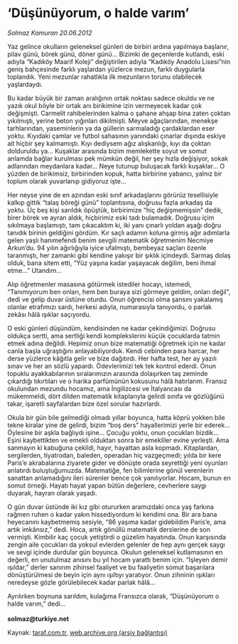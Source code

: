 # ‘Düşünüyorum, o halde varım’

*Solmaz Kamuran 20.06.2012*

<div class="yazi"><p>Yaz gelince okulların geleneksel günleri de birbiri ardına yapılmaya başlanır, pilav günü, börek günü, döner günü... Bizimki de geçenlerde kutlandı, eski adıyla “Kadıköy Maarif Koleji” değiştirilen adıyla “Kadıköy Anadolu Lisesi”nin geniş bahçesinde farklı yaşlardan yüzlerce mezun, farklı duygularla toplandık. Yeni mezunlar rahatlıkla ilk mezunların torunu olabilecek yaşlardaydı. </p>
<p>Bu kadar büyük bir zaman aralığının ortak noktası sadece okuldu ve ne yazık okul böyle bir ortak anı birikimine izin vermeyecek kadar çok değişmişti. Carmelit rahibelerinden kalma o şahane ahşap bina zaten çoktan yıkılmıştı, yerine beton yığınları dikilmişti. Meyve ağaçlarından, menekşe tarhlarından, yaseminlerin ya da güllerin sarmaladığı çardaklardan eser yoktu. Kıyıdaki çamlar ve futbol sahasının yanındaki çınarlar dışında eskiye ait hiçbir şey kalmamıştı. Kıyı dediysem ağız alışkanlığı, kıyı da çoktan dolduruldu ya... Kuşaklar arasında bizim memlekette soyut ve somut anlamda bağlar kurulması pek mümkün değil, her şey hızla değişiyor, sokak adlarından meydanlara kadar... Neye tutunup buluşacak farklı kuşaklar... O yüzden de birikimsiz, birbirinden kopuk, hatta birbirine yabancı, yalnız bir toplum olarak yuvarlanıp gidiyoruz işte...</p>
<p>Her neyse yine de en azından eski sınıf arkadaşlarını görürüz tesellisiyle kalkıp gittik “talaş böreği günü” toplantısına, doğrusu fazla arkadaş da yoktu. Üç beş kişi sarıldık öpüştük, birbirimize “hiç değişmemişsin” dedik, birer börek ve ayran aldık, hiçbirimiz eski tadı bulamadık. Doğrusu içim sıkılmaya başlamıştı, tam çıkacaktım ki, iki yanı çınarlı yoldan aşağı doğru tanıdık birinin geldiğini gördüm. Kır saçlı adamın koluna girmiş ağır adımlarla gelen yaşlı hanımefendi benim sevgili matematik öğretmenim Necmiye Arkun’du. 94 yılın ağırlığıyla iyice ufalmıştı, bembeyaz saçları özenle taranmıştı, her zamanki gibi kendine yakışır bir şıklık içindeydi. Sarmaş dolaş olduk, bana sitem etti, “Yüz yaşına kadar yaşayacak değilim, beni ihmal etme...” Utandım...</p>
<p>Alıp öğretmenler masasına götürmek istediler hocayı, istemedi, “Tanımıyorum ben onları, hem ben buraya sizi görmeye geldim, onları değil”, dedi ve gelip duvar üstüne oturdu. Onun öğrencisi olma şansını yakalamış olanlar etrafımızı sardı, herkesi adıyla, numarasıyla tanıyordu, o parlak zekâsı hâlâ ışıklar saçıyordu.</p>
<p>O eski günleri düşündüm, kendisinden ne kadar çekindiğimizi. Doğrusu oldukça sertti, ama sertliği kendi komplekslerini küçük çocuklarda tatmin etmek adına değildi. Hepimiz onun bize matematiği öğretmek için ne kadar canla başla uğraştığını anlayabiliyorduk. Kendi cebinden para harcar, her derse yüzlerce kâğıtla gelir ve bize dağıtırdı. Her hafta test, her ay yazılı sınav ve her an sözlü yapardı. Ödevlerimizi tek tek kontrol ederdi. Onun topuklu ayakkabılarının sıralarımızın arasında dolaşırken taş zeminde çıkardığı tıkırtıları ve o harika parfümünün kokusunu hâlâ hatırlarım. Fransız okulundan mezundu hocamız, ama İngilizcesi ve İtalyancası da mükemmeldi, dört dilden matematik kitaplarıyla gelirdi sınıfa ve gözlüğünü takar, işaretli sayfalardan bize özel sorular hazırlardı.</p>
<p>Okula bir gün bile gelmediği olmadı yıllar boyunca, hatta köprü yokken bile tekne kiralar yine de gelirdi, bizim “boş ders” hayallerimizi yerle bir ederek... Öylesine bir aşkla bağlıydı işine... Çocuğu yoktu, onun çocukları bizdik... Eşini kaybettikten ve emekli olduktan sonra bir emekliler evine yerleşti. Ama sanmayın ki kabuğuna çekildi, hayır, hayattan asla kopmadı. Kitaplardan, sergilerden, tiyatrodan, baleden, operadan hiç vazgeçmedi; yılda bir kere Paris’e akrabalarına ziyarete gider ve dönüşte orada seyrettiği yeni oyunları anlatırdı buluştuğumuzda. Matematiğe, fen bilimlerine gönül verenlerin sanattan anlamadığını ileri sürenler bence çok yanılıyorlar. Hocam, bunun en somut örneği. Hayatı hayat yapan bütün değerlere, cevherlere saygı duyarak, hayran olarak yaşadı.</p>
<p>O gün duvar üstünde iki kız gibi otururken aramızdaki onca yaş farkına rağmen ruhen o kadar yakın hissediyordum ki kendimi ona. Bir ara bana heyecanını kaybetmemiş sesiyle, “86 yaşıma kadar gidebildim Paris’e, ama artık imkânsız,” dedi. Hoca, artık gönüllü matematik derslerine de son vermişti. Kimbilir kaç çocuk yetiştirdi o güzelim hayatında. Onun karşısında zengin aile çocukları da yoksul evlerden gelenler de hep aynı gerçek saygı ve sevgi içinde durdular gün boyunca. Okulun geleneksel kutlamasının en değerli, en unutulmaz anısını bu yıl hocam yarattı benim için. “İşleyen demir ışıldar,” derler sanırım zihinsel faaliyet ve bu faaliyetin somut başarılara dönüştürülmesi de beyin için aynı ışıltıyı yaratıyor. Onun zihninin ışıkları neredeyse gözle görülebilecek kadar parlak hâlâ... </p>
<p>Ayrılırken boynuna sarıldım, kulağıma Fransızca olarak, “Düşünüyorum o halde varım,” dedi...<br/><br/><b>solmaz@turkiye.net</b></p>
</div>

Kaynak: [taraf.com.tr](http://www.taraf.com.tr/solmaz-kamuran/makale-dusunuyorum-o-halde-varim.htm), [web.archive.org (arşiv bağlantısı)](http://web.archive.org/web/20140203223423/http://www.taraf.com.tr/solmaz-kamuran/makale-dusunuyorum-o-halde-varim.htm)
